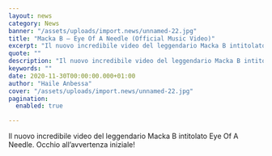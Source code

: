 ```yaml
---
layout: news
category: News
banner: "/assets/uploads/import.news/unnamed-22.jpg"
title: "Macka B – Eye Of A Needle (Official Music Video)"
excerpt: "Il nuovo incredibile video del leggendario Macka B intitolato Eye Of A Needle. Occhio all’avvertenza iniziale!"
quote: ""
description: "Il nuovo incredibile video del leggendario Macka B intitolato Eye Of A Needle. Occhio all’avvertenza iniziale!"
keywords: ""
date: 2020-11-30T00:00:00.000+01:00
author: "Haile Anbessa"
cover: "/assets/uploads/import.news/unnamed-22.jpg"
pagination:
  enabled: true

---
```


Il nuovo incredibile video del leggendario Macka B intitolato Eye Of A Needle. Occhio all’avvertenza iniziale!